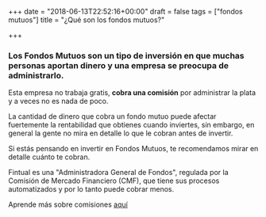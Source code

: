 +++
date = "2018-06-13T22:52:16+00:00"
draft = false
tags = ["fondos mutuos"]
title = "¿Qué son los fondos mutuos?"

+++
### Los Fondos Mutuos son un tipo de inversión en que muchas personas aportan dinero y una empresa se preocupa de administrarlo.

Esta empresa no trabaja gratis, **cobra una comisión** por administrar la plata y a veces no es nada de poco.

La cantidad de dinero que cobra un fondo mutuo puede afectar fuertemente la rentabilidad que obtienes cuando inviertes, sin embargo, en general la gente no mira en detalle lo que le cobran antes de invertir.

Si estás pensando en invertir en Fondos Mutuos, te recomendamos mirar en detalle cuánto te cobran.

Fintual es una "Administradora General de Fondos", regulada por la Comisión de Mercado Financiero (CMF), que tiene sus procesos automatizados y por lo tanto puede cobrar menos.

Aprende más sobre comisiones [aquí](fintual.com/simulador "Comisiones")